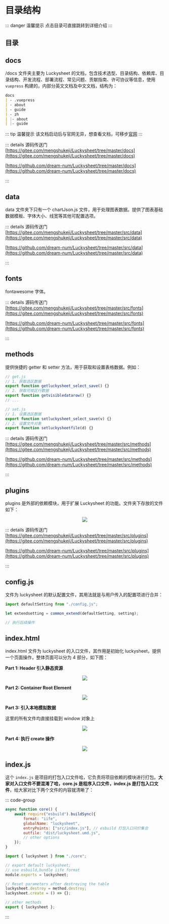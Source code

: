 # 目录结构

<backTop/>

::: danger 温馨提示
点击目录可直接跳转到详细介绍
:::

## 目录

<!-- 自定义目录组件实现 - 类似 Element  Collapse 折叠面板 -->
<catalogue />

## docs

/docs 文件夹主要为 Luckysheet 的文档，包含技术选型、目录结构、依赖库、目录结构、开发流程、部署流程、常见问题、贡献指南、许可协议等信息，使用 `vuepress` 构建的，内部分英文文档及中文文档，结构为：

```markdown
docs
| - .vuepress
| - about
| - guide
| - zh
| |- about
| |- guide
```

::: tip 温馨提示
该文档启动后与官网无异，想查看文档，可移步[官网](https://dream-num.github.io/LuckysheetDocs/zh/guide/)
:::

::: details 源码传送门
[https://gitee.com/mengshukeji/Luckysheet/tree/master/docs](https://gitee.com/mengshukeji/Luckysheet/tree/master/docs)

[https://github.com/dream-num/Luckysheet/tree/master/docs](https://github.com/dream-num/Luckysheet/tree/master/docs)

:::

## data

data 文件夹下只有一个 chartJson.js 文件，用于处理图表数据。提供了图表基础数据模板、字体大小、线宽等其他可配置选项。

::: details 源码传送门
[https://gitee.com/mengshukeji/Luckysheet/tree/master/src/data](https://gitee.com/mengshukeji/Luckysheet/tree/master/src/data)

[https://github.com/dream-num/Luckysheet/tree/master/src/data](https://github.com/dream-num/Luckysheet/tree/master/src/data)

:::

## fonts

fontawesome 字体。

::: details 源码传送门
[https://gitee.com/mengshukeji/Luckysheet/tree/master/src/fonts](https://gitee.com/mengshukeji/Luckysheet/tree/master/src/fonts)

[https://github.com/dream-num/Luckysheet/tree/master/src/fonts](https://github.com/dream-num/Luckysheet/tree/master/src/fonts)

:::

## methods

提供快捷的 getter 和 setter 方法，用于获取和设置表格数据。例如：

```js
// get.js
// 1. 获取选区数据
export function getluckysheet_select_save() {}
// 2. 获取可视区行数据
export function getvisibledatarow() {}
// ...

// set.js
// 1. 设置选区数据
export function setluckysheet_select_save(v) {}
// 2. 设置文件对象
export function setluckysheetfile(d) {}
```

::: details 源码传送门
[https://gitee.com/mengshukeji/Luckysheet/tree/master/src/methods](https://gitee.com/mengshukeji/Luckysheet/tree/master/src/methods)

[https://github.com/dream-num/Luckysheet/tree/master/src/methods](https://github.com/dream-num/Luckysheet/tree/master/src/methods)

:::

## plugins

plugins 是外部的依赖模块，用于扩展 Luckysheet 的功能。文件夹下存放的文件如下：

<p align="center">
    <img  src='/plugins-catalog.png' />
</p>

::: details 源码传送门
[https://gitee.com/mengshukeji/Luckysheet/tree/master/src/plugins](https://gitee.com/mengshukeji/Luckysheet/tree/master/src/plugins)

[https://github.com/dream-num/Luckysheet/tree/master/src/plugins](https://github.com/dream-num/Luckysheet/tree/master/src/plugins)

:::

## config.js

文件为 luckysheet 的默认配置文件，其用法就是与用户传入的配置项进行合并：

```js
import defaultSetting from "./config.js";

let extendsetting = common_extend(defaultSetting, setting);

// 执行后续操作
```

## index.html

index.html 文件为 luckysheet 的入口文件，其作用是初始化 luckysheet，提供一个页面操作，整体页面可以分为 4 部分，如下图：

**Part 1: Header 引入静态资源**

<p align="center">
    <img  src='/index-html-header.png' />
</p>

**Part 2: Container Root Element**

<p align="center">
    <img  src='/index-html-container.png' />
</p>

**Part 3: 引入本地模拟数据**

这里的所有文件均直接挂载到 window 对象上

<p align="center">
    <img  src='/index-html-demo-data.png' />
</p>

**Part 4: 执行 create 操作**

<p align="center">
    <img  src='/index-html-create.png' />
</p>

## index.js

这个 `index.js` 是项目的打包入口文件哈，它负责将项目依赖的模块进行打包。**大家对入口文件不要混淆了哈，core.js 是程序入口文件，index.js 是打包入口文件**，给大家对比下两个文件的内容就清晰了：

::: code-group

```js [gulpfile.js]
async function core() {
	await require("esbuild").buildSync({
		format: "iife",
		globalName: "luckysheet",
		entryPoints: ["src/index.js"], // esbuild 打包入口问价集合
		outfile: "dist/luckysheet.umd.js",
		// other options
	});
}
```

```js [index.js]
import { luckysheet } from "./core";

// export default luckysheet;
// use esbuild,bundle iife format
module.exports = luckysheet;
```

```js [core.js]
// Reset parameters after destroying the table
luckysheet.destroy = method.destroy;
luckysheet.create = () => {};

// other methods
export { luckysheet };
```

:::
